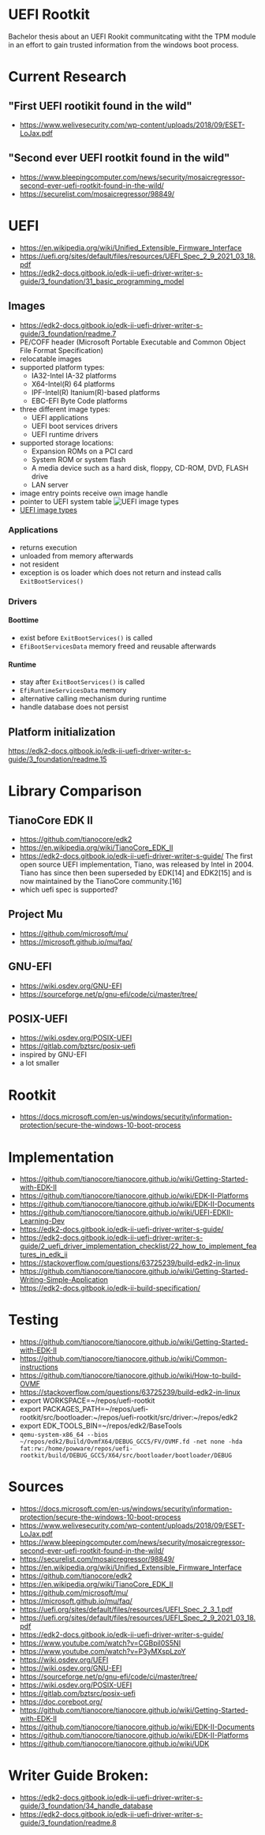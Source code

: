 # UEFI Rootkit
Bachelor thesis about an UEFI Rookit communitcating witht the TPM module in an effort to gain trusted information from the windows boot process.

# Current Research

## "First UEFI rootikit found in the wild"
- https://www.welivesecurity.com/wp-content/uploads/2018/09/ESET-LoJax.pdf

## "Second ever UEFI rootkit found in the wild"
- https://www.bleepingcomputer.com/news/security/mosaicregressor-second-ever-uefi-rootkit-found-in-the-wild/
- https://securelist.com/mosaicregressor/98849/

# UEFI
- https://en.wikipedia.org/wiki/Unified_Extensible_Firmware_Interface
- https://uefi.org/sites/default/files/resources/UEFI_Spec_2_9_2021_03_18.pdf
- https://edk2-docs.gitbook.io/edk-ii-uefi-driver-writer-s-guide/3_foundation/31_basic_programming_model
## Images
- https://edk2-docs.gitbook.io/edk-ii-uefi-driver-writer-s-guide/3_foundation/readme.7
- PE/COFF header (Microsoft Portable Executable and Common Object File Format Specification)
- relocatable images
- supported platform types:
    - IA32-Intel IA-32 platforms
    - X64-Intel(R) 64 platforms
    - IPF-Intel(R) Itanium(R)-based platforms
    - EBC-EFI Byte Code platforms
- three different image types:
    - UEFI applications
    - UEFI boot services drivers
    - UEFI runtime drivers
- supported storage locations:
    - Expansion ROMs on a PCI card
    - System ROM or system flash
    - A media device such as a hard disk, floppy, CD-ROM, DVD, FLASH drive
    - LAN server
- image entry points receive own image handle
- pointer to UEFI system table
![UEFI image types](doc/images/uefi_image_types.jpg)
- [UEFI image types](https://edk2-docs.gitbook.io/edk-ii-uefi-driver-writer-s-guide/3_foundation/readme.7)
### Applications
- returns execution
- unloaded from memory afterwards
- not resident
- exception is os loader which does not return and instead calls `ExitBootServices()`
### Drivers
#### Boottime
- exist before `ExitBootServices()` is called
- `EfiBootServicesData` memory freed and reusable afterwards
#### Runtime
- stay after `ExitBootServices()` is called
- `EfiRuntimeServicesData` memory
- alternative calling mechanism during runtime
- handle database does not persist
## Platform initialization
https://edk2-docs.gitbook.io/edk-ii-uefi-driver-writer-s-guide/3_foundation/readme.15

# Library Comparison

## TianoCore EDK II
- https://github.com/tianocore/edk2
- https://en.wikipedia.org/wiki/TianoCore_EDK_II
- https://edk2-docs.gitbook.io/edk-ii-uefi-driver-writer-s-guide/
The first open source UEFI implementation, Tiano, was released by Intel in 2004. Tiano has since then been superseded by EDK[14] and EDK2[15] and is now maintained by the TianoCore community.[16]
- which uefi spec is supported?

## Project Mu
- https://github.com/microsoft/mu/
- https://microsoft.github.io/mu/faq/

## GNU-EFI
- https://wiki.osdev.org/GNU-EFI
- https://sourceforge.net/p/gnu-efi/code/ci/master/tree/

## POSIX-UEFI
- https://wiki.osdev.org/POSIX-UEFI
- https://gitlab.com/bztsrc/posix-uefi
- inspired by GNU-EFI
- a lot smaller

# Rootkit
- https://docs.microsoft.com/en-us/windows/security/information-protection/secure-the-windows-10-boot-process

# Implementation
- https://github.com/tianocore/tianocore.github.io/wiki/Getting-Started-with-EDK-II
- https://github.com/tianocore/tianocore.github.io/wiki/EDK-II-Platforms
- https://github.com/tianocore/tianocore.github.io/wiki/EDK-II-Documents
- https://github.com/tianocore/tianocore.github.io/wiki/UEFI-EDKII-Learning-Dev
- https://edk2-docs.gitbook.io/edk-ii-uefi-driver-writer-s-guide/
- https://edk2-docs.gitbook.io/edk-ii-uefi-driver-writer-s-guide/2_uefi_driver_implementation_checklist/22_how_to_implement_features_in_edk_ii
- https://stackoverflow.com/questions/63725239/build-edk2-in-linux
- https://github.com/tianocore/tianocore.github.io/wiki/Getting-Started-Writing-Simple-Application
- https://edk2-docs.gitbook.io/edk-ii-build-specification/
# Testing
- https://github.com/tianocore/tianocore.github.io/wiki/Getting-Started-with-EDK-II
- https://github.com/tianocore/tianocore.github.io/wiki/Common-instructions
- https://github.com/tianocore/tianocore.github.io/wiki/How-to-build-OVMF
- https://stackoverflow.com/questions/63725239/build-edk2-in-linux
- export WORKSPACE=~/repos/uefi-rootkit
- export PACKAGES_PATH=~/repos/uefi-rootkit/src/bootloader:~/repos/uefi-rootkit/src/driver:~/repos/edk2
- export EDK_TOOLS_BIN=~/repos/edk2/BaseTools
- `qemu-system-x86_64 --bios ~/repos/edk2/Build/OvmfX64/DEBUG_GCC5/FV/OVMF.fd -net none -hda fat:rw:/home/powware/repos/uefi-rootkit/build/DEBUG_GCC5/X64/src/bootloader/bootloader/DEBUG`

# Sources
- https://docs.microsoft.com/en-us/windows/security/information-protection/secure-the-windows-10-boot-process
- https://www.welivesecurity.com/wp-content/uploads/2018/09/ESET-LoJax.pdf
- https://www.bleepingcomputer.com/news/security/mosaicregressor-second-ever-uefi-rootkit-found-in-the-wild/
- https://securelist.com/mosaicregressor/98849/
- https://en.wikipedia.org/wiki/Unified_Extensible_Firmware_Interface
- https://github.com/tianocore/edk2
- https://en.wikipedia.org/wiki/TianoCore_EDK_II
- https://github.com/microsoft/mu/
- https://microsoft.github.io/mu/faq/
- https://uefi.org/sites/default/files/resources/UEFI_Spec_2_3_1.pdf
- https://uefi.org/sites/default/files/resources/UEFI_Spec_2_9_2021_03_18.pdf
- https://edk2-docs.gitbook.io/edk-ii-uefi-driver-writer-s-guide/
- https://www.youtube.com/watch?v=CGBpil0S5NI
- https://www.youtube.com/watch?v=P3yMXspLzoY
- https://wiki.osdev.org/UEFI
- https://wiki.osdev.org/GNU-EFI
- https://sourceforge.net/p/gnu-efi/code/ci/master/tree/
- https://wiki.osdev.org/POSIX-UEFI
- https://gitlab.com/bztsrc/posix-uefi
- https://doc.coreboot.org/
- https://github.com/tianocore/tianocore.github.io/wiki/Getting-Started-with-EDK-II
- https://github.com/tianocore/tianocore.github.io/wiki/EDK-II-Documents
- https://github.com/tianocore/tianocore.github.io/wiki/EDK-II-Platforms
- https://github.com/tianocore/tianocore.github.io/wiki/UDK

# Writer Guide Broken:
- https://edk2-docs.gitbook.io/edk-ii-uefi-driver-writer-s-guide/3_foundation/34_handle_database
- https://edk2-docs.gitbook.io/edk-ii-uefi-driver-writer-s-guide/3_foundation/readme.8